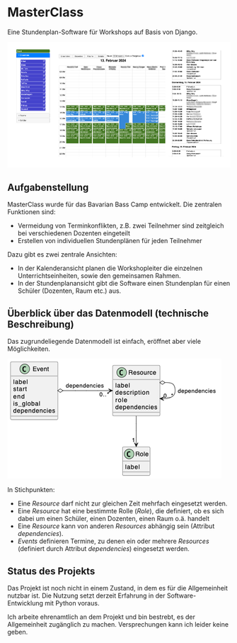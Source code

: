 # MasterClass #

Eine Stundenplan-Software für Workshops auf Basis von Django.

![User interface example](img/ui-example.jpg)

## Aufgabenstellung ##
MasterClass wurde für das Bavarian Bass Camp entwickelt. Die zentralen Funktionen sind:

- Vermeidung von Terminkonflikten, z.B. zwei Teilnehmer sind zeitgleich bei verschiedenen Dozenten eingeteilt
- Erstellen von individuellen Stundenplänen für jeden Teilnehmer

Dazu gibt es zwei zentrale Ansichten: 

- In der Kalenderansicht planen die Workshopleiter die einzelnen Unterrichtseinheiten, sowie den gemeinsamen Rahmen.
- In der Stundenplanansicht gibt die Software einen Stundenplan für einen Schüler (Dozenten, Raum etc.) aus.

## Überblick über das Datenmodell (technische Beschreibung) ##

Das zugrundeliegende Datenmodell ist einfach, eröffnet aber viele Möglichkeiten.

![Datenmodell](img/data-model.png)

In Stichpunkten:

- Eine *Resource* darf nicht zur gleichen Zeit mehrfach eingesetzt werden.
- Eine *Resource* hat eine bestimmte Rolle (*Role*), die definiert, ob es sich dabei um einen Schüler, einen Dozenten, einen Raum o.ä. handelt
- Eine *Resource* kann von anderen *Resources* abhängig sein (Attribut *dependencies*).
- *Events* definieren Termine, zu denen ein oder mehrere *Resources* (definiert durch Attribut *dependencies*) eingesetzt werden.

## Status des Projekts ##
Das Projekt ist noch nicht in einem Zustand, in dem es für die Allgemeinheit nutzbar ist. Die Nutzung setzt derzeit Erfahrung in der Software-Entwicklung mit Python voraus.

Ich arbeite ehrenamtlich an dem Projekt und bin bestrebt, es der Allgemeinheit zugänglich zu machen. Versprechungen kann ich leider keine geben.
